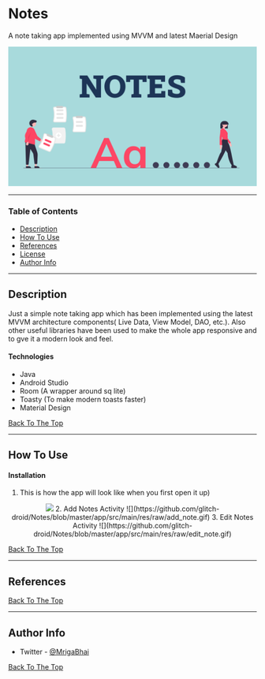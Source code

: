 # Notes
A note taking app implemented using MVVM and latest Maerial Design

![Project Image](https://github.com/glitch-droid/Notes/blob/master/app/src/main/res/raw/welcome_pic.png)


---

### Table of Contents

- [Description](#description)
- [How To Use](#how-to-use)
- [References](#references)
- [License](#license)
- [Author Info](#author-info)

---

## Description

Just a simple note taking app which has been implemented using the latest MVVM architecture components( Live Data, View Model, DAO, etc.). Also other useful libraries have been used to make the whole app responsive and to gve it a modern look and feel. 

#### Technologies

- Java
- Android Studio
- Room (A wrapper around sq lite)
- Toasty (To make modern toasts faster)
- Material Design

[Back To The Top](#read-me-template)

---

## How To Use


#### Installation
1.  This is how the app will look like when you first open it up)
<p align="center">
  <img height="400px" src="https://github.com/glitch-droid/Notes/blob/master/app/src/main/res/raw/open_scrn.png">
2.  Add Notes Activity
![](https://github.com/glitch-droid/Notes/blob/master/app/src/main/res/raw/add_note.gif)
3.  Edit Notes Activity
![](https://github.com/glitch-droid/Notes/blob/master/app/src/main/res/raw/edit_note.gif)

[Back To The Top](#read-me-template)

---

## References
[Back To The Top](#read-me-template)

---

## Author Info

- Twitter - [@MrigaBhai](https://www.facebook.com/mriganka.bharali.547)

[Back To The Top](#read-me-template)

